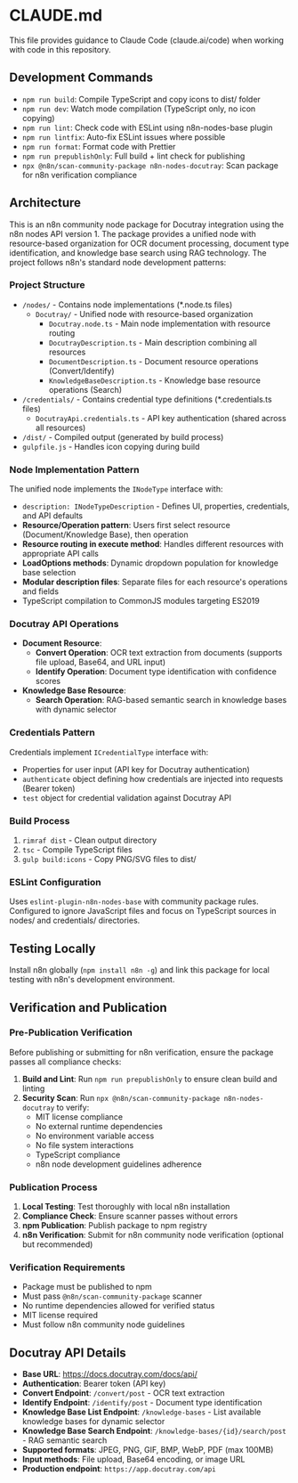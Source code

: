 # CLAUDE.md

This file provides guidance to Claude Code (claude.ai/code) when working with code in this repository.

## Development Commands

- `npm run build`: Compile TypeScript and copy icons to dist/ folder
- `npm run dev`: Watch mode compilation (TypeScript only, no icon copying)
- `npm run lint`: Check code with ESLint using n8n-nodes-base plugin
- `npm run lintfix`: Auto-fix ESLint issues where possible
- `npm run format`: Format code with Prettier
- `npm run prepublishOnly`: Full build + lint check for publishing
- `npx @n8n/scan-community-package n8n-nodes-docutray`: Scan package for n8n verification compliance

## Architecture

This is an n8n community node package for Docutray integration using the n8n nodes API version 1. The package provides a unified node with resource-based organization for OCR document processing, document type identification, and knowledge base search using RAG technology. The project follows n8n's standard node development patterns:

### Project Structure
- `/nodes/` - Contains node implementations (*.node.ts files)
  - `Docutray/` - Unified node with resource-based organization
    - `Docutray.node.ts` - Main node implementation with resource routing
    - `DocutrayDescription.ts` - Main description combining all resources
    - `DocumentDescription.ts` - Document resource operations (Convert/Identify)
    - `KnowledgeBaseDescription.ts` - Knowledge base resource operations (Search)
- `/credentials/` - Contains credential type definitions (*.credentials.ts files)
  - `DocutrayApi.credentials.ts` - API key authentication (shared across all resources)
- `/dist/` - Compiled output (generated by build process)
- `gulpfile.js` - Handles icon copying during build

### Node Implementation Pattern
The unified node implements the `INodeType` interface with:
- `description: INodeTypeDescription` - Defines UI, properties, credentials, and API defaults
- **Resource/Operation pattern**: Users first select resource (Document/Knowledge Base), then operation
- **Resource routing in execute method**: Handles different resources with appropriate API calls
- **LoadOptions methods**: Dynamic dropdown population for knowledge base selection
- **Modular description files**: Separate files for each resource's operations and fields
- TypeScript compilation to CommonJS modules targeting ES2019

### Docutray API Operations
- **Document Resource**:
  - **Convert Operation**: OCR text extraction from documents (supports file upload, Base64, and URL input)
  - **Identify Operation**: Document type identification with confidence scores
- **Knowledge Base Resource**:
  - **Search Operation**: RAG-based semantic search in knowledge bases with dynamic selector

### Credentials Pattern
Credentials implement `ICredentialType` interface with:
- Properties for user input (API key for Docutray authentication)
- `authenticate` object defining how credentials are injected into requests (Bearer token)
- `test` object for credential validation against Docutray API

### Build Process
1. `rimraf dist` - Clean output directory
2. `tsc` - Compile TypeScript files
3. `gulp build:icons` - Copy PNG/SVG files to dist/

### ESLint Configuration
Uses `eslint-plugin-n8n-nodes-base` with community package rules. Configured to ignore JavaScript files and focus on TypeScript sources in nodes/ and credentials/ directories.

## Testing Locally
Install n8n globally (`npm install n8n -g`) and link this package for local testing with n8n's development environment.

## Verification and Publication

### Pre-Publication Verification
Before publishing or submitting for n8n verification, ensure the package passes all compliance checks:

1. **Build and Lint**: Run `npm run prepublishOnly` to ensure clean build and linting
2. **Security Scan**: Run `npx @n8n/scan-community-package n8n-nodes-docutray` to verify:
   - MIT license compliance
   - No external runtime dependencies
   - No environment variable access
   - No file system interactions
   - TypeScript compliance
   - n8n node development guidelines adherence

### Publication Process
1. **Local Testing**: Test thoroughly with local n8n installation
2. **Compliance Check**: Ensure scanner passes without errors
3. **npm Publication**: Publish package to npm registry
4. **n8n Verification**: Submit for n8n community node verification (optional but recommended)

### Verification Requirements
- Package must be published to npm
- Must pass `@n8n/scan-community-package` scanner
- No runtime dependencies allowed for verified status
- MIT license required
- Must follow n8n community node guidelines

## Docutray API Details
- **Base URL**: https://docs.docutray.com/docs/api/
- **Authentication**: Bearer token (API key)
- **Convert Endpoint**: `/convert/post` - OCR text extraction
- **Identify Endpoint**: `/identify/post` - Document type identification
- **Knowledge Base List Endpoint**: `/knowledge-bases` - List available knowledge bases for dynamic selector
- **Knowledge Base Search Endpoint**: `/knowledge-bases/{id}/search/post` - RAG semantic search
- **Supported formats**: JPEG, PNG, GIF, BMP, WebP, PDF (max 100MB)
- **Input methods**: File upload, Base64 encoding, or image URL
- **Production endpoint**: `https://app.docutray.com/api`